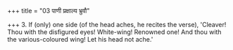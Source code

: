 +++
title = "03 पाणी प्रक्षाल्य भ्रुवौ"

+++
3. If (only) one side (of the head aches, he recites the verse), 'Cleaver! Thou with the disfigured eyes! White-wing! Renowned one! And thou with the various-coloured wing! Let his head not ache.'
